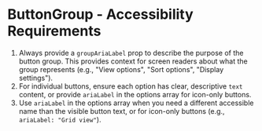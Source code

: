 # ButtonGroup - Accessibility Requirements

1. Always provide a `groupAriaLabel` prop to describe the purpose of the button group. This provides
      context for screen readers about what the group represents (e.g., "View options", "Sort options", "Display
      settings").
2. For individual buttons, ensure each option has clear, descriptive `text` content, or provide
      `ariaLabel` in the options array for icon-only buttons.
3. Use `ariaLabel` in the options array when you need a different accessible name than the visible button
      text, or for icon-only buttons (e.g., `ariaLabel: "Grid view"`).